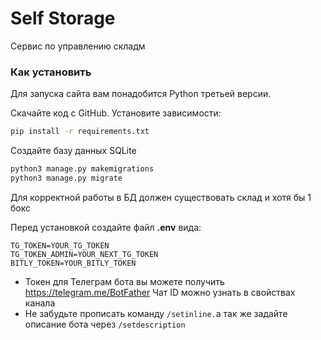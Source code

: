 # Self Storage

Сервис по управлению складм

### Как установить
Для запуска сайта вам понадобится Python третьей версии.

Скачайте код с GitHub. Установите зависимости:

```sh
pip install -r requirements.txt
```

Создайте базу данных SQLite

```sh
python3 manage.py makemigrations
python3 manage.py migrate
```
Для корректной работы в БД должен существовать склад и хотя бы 1 бокс


Перед установкой создайте файл **.env** вида:
```properties
TG_TOKEN=YOUR_TG_TOKEN
TG_TOKEN_ADMIN=YOUR_NEXT_TG_TOKEN
BITLY_TOKEN=YOUR_BITLY_TOKEN
```

- Токен для Телеграм бота вы можете получить https://telegram.me/BotFather Чат ID можно узнать в свойствах канала
- Не забудьте прописать команду `/setinline.`а так же задайте описание бота через `/setdescription`



